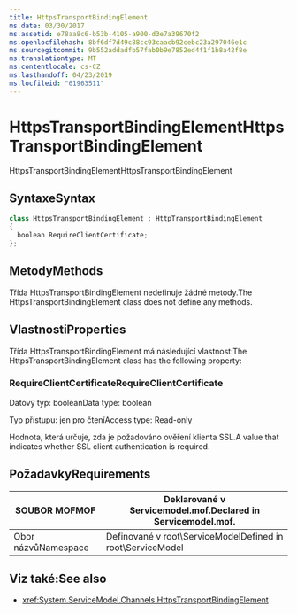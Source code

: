 ```yaml
---
title: HttpsTransportBindingElement
ms.date: 03/30/2017
ms.assetid: e78aa8c6-b53b-4105-a900-d3e7a39670f2
ms.openlocfilehash: 8bf6df7d49c88cc93caacb92cebc23a297046e1c
ms.sourcegitcommit: 9b552addadfb57fab0b9e7852ed4f1f1b8a42f8e
ms.translationtype: MT
ms.contentlocale: cs-CZ
ms.lasthandoff: 04/23/2019
ms.locfileid: "61963511"
---
```

# <a name="httpstransportbindingelement"></a><span data-ttu-id="3f30f-102">HttpsTransportBindingElement</span><span class="sxs-lookup"><span data-stu-id="3f30f-102">HttpsTransportBindingElement</span></span>
<span data-ttu-id="3f30f-103">HttpsTransportBindingElement</span><span class="sxs-lookup"><span data-stu-id="3f30f-103">HttpsTransportBindingElement</span></span>  
  
## <a name="syntax"></a><span data-ttu-id="3f30f-104">Syntaxe</span><span class="sxs-lookup"><span data-stu-id="3f30f-104">Syntax</span></span>  
  
```csharp  
class HttpsTransportBindingElement : HttpTransportBindingElement  
{  
  boolean RequireClientCertificate;  
};  
```  
  
## <a name="methods"></a><span data-ttu-id="3f30f-105">Metody</span><span class="sxs-lookup"><span data-stu-id="3f30f-105">Methods</span></span>  
 <span data-ttu-id="3f30f-106">Třída HttpsTransportBindingElement nedefinuje žádné metody.</span><span class="sxs-lookup"><span data-stu-id="3f30f-106">The HttpsTransportBindingElement class does not define any methods.</span></span>  
  
## <a name="properties"></a><span data-ttu-id="3f30f-107">Vlastnosti</span><span class="sxs-lookup"><span data-stu-id="3f30f-107">Properties</span></span>  
 <span data-ttu-id="3f30f-108">Třída HttpsTransportBindingElement má následující vlastnost:</span><span class="sxs-lookup"><span data-stu-id="3f30f-108">The HttpsTransportBindingElement class has the following property:</span></span>  
  
### <a name="requireclientcertificate"></a><span data-ttu-id="3f30f-109">RequireClientCertificate</span><span class="sxs-lookup"><span data-stu-id="3f30f-109">RequireClientCertificate</span></span>  
 <span data-ttu-id="3f30f-110">Datový typ: boolean</span><span class="sxs-lookup"><span data-stu-id="3f30f-110">Data type: boolean</span></span>  
  
 <span data-ttu-id="3f30f-111">Typ přístupu: jen pro čtení</span><span class="sxs-lookup"><span data-stu-id="3f30f-111">Access type: Read-only</span></span>  
  
 <span data-ttu-id="3f30f-112">Hodnota, která určuje, zda je požadováno ověření klienta SSL.</span><span class="sxs-lookup"><span data-stu-id="3f30f-112">A value that indicates whether SSL client authentication is required.</span></span>  
  
## <a name="requirements"></a><span data-ttu-id="3f30f-113">Požadavky</span><span class="sxs-lookup"><span data-stu-id="3f30f-113">Requirements</span></span>  
  
|<span data-ttu-id="3f30f-114">SOUBOR MOF</span><span class="sxs-lookup"><span data-stu-id="3f30f-114">MOF</span></span>|<span data-ttu-id="3f30f-115">Deklarované v Servicemodel.mof.</span><span class="sxs-lookup"><span data-stu-id="3f30f-115">Declared in Servicemodel.mof.</span></span>|  
|---------|-----------------------------------|  
|<span data-ttu-id="3f30f-116">Obor názvů</span><span class="sxs-lookup"><span data-stu-id="3f30f-116">Namespace</span></span>|<span data-ttu-id="3f30f-117">Definované v root\ServiceModel</span><span class="sxs-lookup"><span data-stu-id="3f30f-117">Defined in root\ServiceModel</span></span>|  
  
## <a name="see-also"></a><span data-ttu-id="3f30f-118">Viz také:</span><span class="sxs-lookup"><span data-stu-id="3f30f-118">See also</span></span>

- <xref:System.ServiceModel.Channels.HttpsTransportBindingElement>
